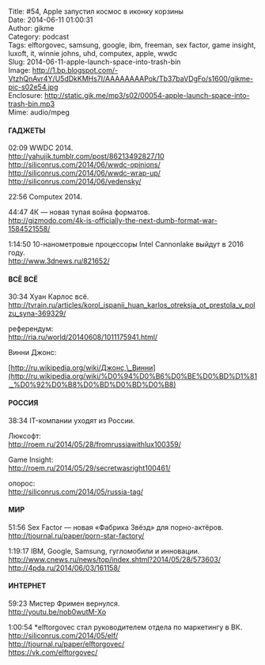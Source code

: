 Title: #54, Apple запустил космос в иконку корзины  
Date: 2014-06-11 01:00:31  
Author: gikme  
Category: podcast  
Tags: elftorgovec, samsung, google, ibm, freeman, sex factor, game insight, luxoft, it, winnie johns, uhd, computex, apple, wwdc  
Slug: 2014-06-11-apple-launch-space-into-trash-bin  
Image: http://1.bp.blogspot.com/-VtzhQnAvr4Y/U5dDkKMHs7I/AAAAAAAAPok/Tb37baVDgFo/s1600/gikme-pic-s02e54.jpg  
Enclosure: http://static.gik.me/mp3/s02/00054-apple-launch-space-into-trash-bin.mp3  
Mime: audio/mpeg

#### ГАДЖЕТЫ

02:09 WWDC 2014.  
<http://yahujik.tumblr.com/post/86213492827/10>  
<http://siliconrus.com/2014/06/wwdc-opinions/>  
<http://siliconrus.com/2014/06/wwdc-wrap-up/>  
<http://siliconrus.com/2014/06/vedensky/>

22:56 Computex 2014.

44:47 4К — новая тупая война форматов.  
<http://gizmodo.com/4k-is-officially-the-next-dumb-format-war-1584521558/>

1:14:50 10-нанометровые процессоры Intel Cannonlake выйдут в 2016 году.  
<http://www.3dnews.ru/821652/>

#### ВСЁ ВСЁ

30:34 Хуан Карлос всё.  
<http://tvrain.ru/articles/korol_ispanii_huan_karlos_otreksja_ot_prestola_v_polzu_syna-369329/>

референдум:  
<http://ria.ru/world/20140608/1011175941.html/>

Винни Джонс:

[http://ru.wikipedia.org/wiki/Джонс,\_Винни](http://ru.wikipedia.org/wiki/%D0%94%D0%B6%D0%BE%D0%BD%D1%81,_%D0%92%D0%B8%D0%BD%D0%BD%D0%B8)

#### РОССИЯ

38:34 IT-компании уходят из России.

Люксофт:  
<http://roem.ru/2014/05/28/fromrussiawithlux100359/>

Game Insight:  
<http://roem.ru/2014/05/29/secretwasright100461/>

опорос:  
<http://siliconrus.com/2014/05/russia-tag/>

#### МИР

51:56 Sex Factor — новая «Фабрика Звёзд» для порно-актёров.  
<http://tjournal.ru/paper/porn-star-factory/>

1:19:17 IBM, Google, Samsung, гугломобили и инновации.  
<http://www.cnews.ru/news/top/index.shtml?2014/05/28/573603/>  
<http://4pda.ru/2014/06/03/161158/>

#### ИНТЕРНЕТ

59:23 Мистер Фримен вернулся.  
<http://youtu.be/nob0wutM-Xo>

1:00:54 \*elftorgovec стал руководителем отдела по маркетингу в ВК.  
<http://siliconrus.com/2014/05/elf/>  
<http://tjournal.ru/paper/elftorgovec/>  
<https://vk.com/elftorgovec/>

